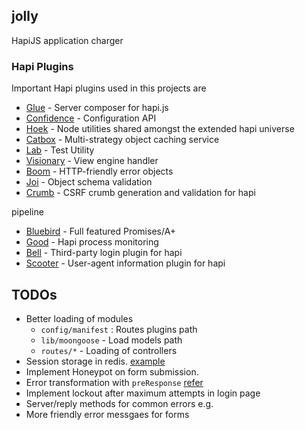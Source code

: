 ## jolly
HapiJS application charger

### Hapi Plugins 
Important Hapi plugins used in this projects are

- [Glue](https://github.com/hapijs/glue) - Server composer for hapi.js
- [Confidence](https://github.com/hapijs/confidence) - Configuration API
- [Hoek](https://github.com/hapijs/hoek) - Node utilities shared amongst the extended hapi universe
- [Catbox](https://github.com/hapijs/catbox) - Multi-strategy object caching service
- [Lab](https://github.com/hapijs/lab) - Test Utility
- [Visionary](https://github.com/hapijs/visionary)  - View engine handler
- [Boom](https://github.com/hapijs/boom) - HTTP-friendly error objects
- [Joi](https://github.com/hapijs/joi) - Object schema validation
- [Crumb](https://github.com/hapijs/crumb) - CSRF crumb generation and validation for hapi

pipeline

- [Bluebird]() - Full featured Promises/A+ 
- [Good](https://github.com/hapijs/good) - Hapi process monitoring
- [Bell](https://github.com/hapijs/bell) - Third-party login plugin for hapi
- [Scooter](https://github.com/hapijs/scooter) - User-agent information plugin for hapi

## TODOs
- Better loading of modules 
	-  ```config/manifest``` : Routes plugins path
	-  ```lib/moongoose``` - Load models path 
	- ```routes/*``` - Loading of controllers
- Session storage in redis. [example](https://github.com/hapijs/hapi-auth-cookie/blob/master/example/index.js)
- Implement Honeypot on form submission.
- Error transformation with ```preResponse``` [refer](http://hapijs.com/api#error-transformation)
- Implement lockout after maximum attempts in login page
- Server/reply methods for common errors e.g. 
- More friendly error messgaes for forms 



